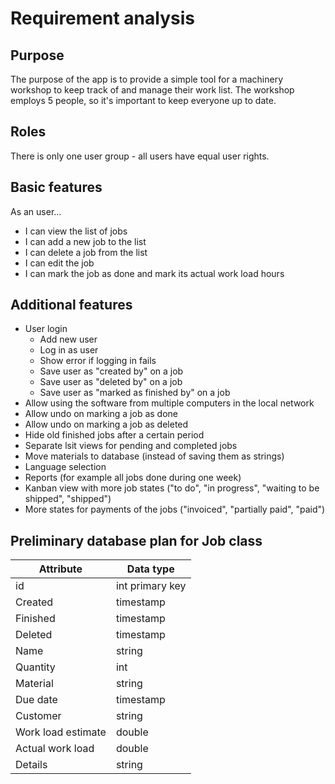 # Requirement analysis

## Purpose

The purpose of the app is to provide a simple tool for a machinery workshop to keep track of and manage their work list. The workshop employs 5 people, so it's important to keep everyone up to date.

## Roles

There is only one user group -  all users have equal user rights.

## Basic features

As an user...
 
* I can view the list of jobs
* I can add a new job to the list
* I can delete a job from the list
* I can edit the job
* I can mark the job as done and mark its actual work load hours

## Additional features

* User login
  * Add new user
  * Log in as user
  * Show error if logging in fails
  * Save user as "created by" on a job
  * Save user as "deleted by" on a job
  * Save user as "marked as finished by" on a job
* Allow using the software from multiple computers in the local network
* Allow undo on marking a job as done
* Allow undo on marking a job as deleted
* Hide old finished jobs after a certain period
* Separate lsit views for pending and completed jobs
* Move materials to database (instead of saving them as strings)
* Language selection
* Reports (for example all jobs done during one week)
* Kanban view with more job states ("to do", "in progress", "waiting to be shipped", "shipped")
* More states for payments of the jobs ("invoiced", "partially paid", "paid")


## Preliminary database plan for Job class

|Attribute |Data type   |
|---|---|
|id|int primary key|
|Created|timestamp|
|Finished|timestamp|
|Deleted|timestamp|
|Name   |string   |
|Quantity   |int   |
|Material   |string   |
|Due date   |timestamp   |
|Customer   |string   |
|Work load estimate   |double   |
|Actual work load   |double   |
|Details   |string   |

